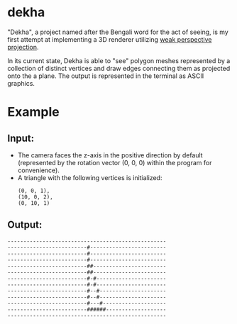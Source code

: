 # dekha

"Dekha", a project named after the Bengali word for the act of seeing, is my first attempt at implementing a 3D renderer utilizing [weak perspective projection](https://en.wikipedia.org/wiki/3D_projection#Weak_perspective_projection).

In its current state, Dekha is able to "see" polygon meshes represented by a collection of distinct vertices and draw edges connecting them as projected onto the a plane.
The output is represented in the terminal as ASCII graphics.

# Example
## Input:
  - The camera faces the z-axis in the positive direction by default (represented by the rotation vector (0, 0, 0) within the program for convenience).
  - A triangle with the following vertices is initialized:
    ```
    (0, 0, 1),
    (10, 0, 2),
    (0, 10, 1)
    ```
## Output:
```
--------------------------------------------------
-------------------------#------------------------
-------------------------#------------------------
-------------------------#------------------------
-------------------------##-----------------------
-------------------------##-----------------------
-------------------------#-#----------------------
-------------------------#-#----------------------
-------------------------#--#---------------------
-------------------------#--#---------------------
-------------------------#---#--------------------
-------------------------######-------------------
--------------------------------------------------
```
